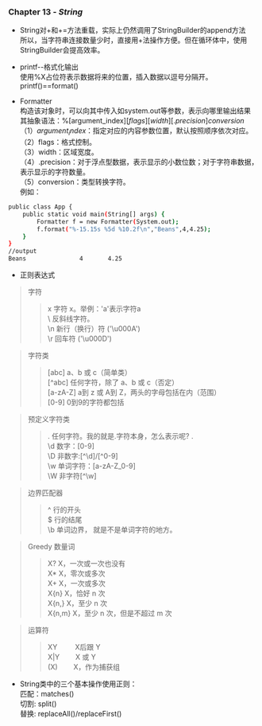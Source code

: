 ### Chapter 13 - ***String***
* String对+和+=方法重载，实际上仍然调用了StringBuilder的append方法  
所以，当字符串连接数量少时，直接用+法操作方便。但在循环体中，使用StringBuilder会提高效率。

* printf--格式化输出  
使用%X占位符表示数据将来的位置，插入数据以逗号分隔开。  
printf()==format()   
* Formatter  
构造该对象时，可以向其中传入如system.out等参数，表示向哪里输出结果  
其抽象语法：%[argument_index$][flags][width][.precision]conversion  
（1）argument_index$：指定对应的内容参数位置，默认按照顺序依次对应。  
（2）flags：格式控制。  
（3）width：区域宽度。  
（4）.precision：对于浮点型数据，表示显示的小数位数；对于字符串数据，表示显示的字符数量。  
（5）conversion：类型转换字符。  
例如：
```sh
public class App {
	public static void main(String[] args) {
		Formatter f = new Formatter(System.out);
		f.format("%-15.15s %5d %10.2f\n","Beans",4,4.25);
	}
}
//output
Beans               4       4.25
```
* 正则表达式  

>字符  
>>    x 字符 x。举例：'a'表示字符a  
    \\ 反斜线字符。   
    \n 新行（换行）符 ('\u000A')   
    \r 回车符 ('\u000D')  
    
>字符类    
>>    [abc] a、b 或 c（简单类）     
    [^abc] 任何字符，除了 a、b 或 c（否定）   
    [a-zA-Z] a到 z 或 A到 Z，两头的字母包括在内（范围）     
    [0-9] 0到9的字符都包括  
    
>预定义字符类  
>>    . 任何字符。我的就是.字符本身，怎么表示呢? \.  
    \d 数字：[0-9]  
    \D 非数字:[^\d]/[^0-9]  
    \w 单词字符：[a-zA-Z_0-9]   
    \W 非字符[^\w]   

>边界匹配器   
>>    ^ 行的开头    
    $ 行的结尾   
    \b 单词边界， 就是不是单词字符的地方。  
     
>Greedy 数量词   
>>    X? X，一次或一次也没有   
    X* X，零次或多次  
    X+ X，一次或多次  
    X{n} X，恰好 n 次    
    X{n,} X，至少 n 次   
    X{n,m} X，至少 n 次，但是不超过 m 次    

>运算符    
>>	XY 　　	X后跟 Y   
	X|Y 　　X 或 Y    
	(X) 　　X，作为捕获组      
* String类中的三个基本操作使用正则：  
匹配：matches()  
切割: split()  
替换: replaceAll()/replaceFirst()  


